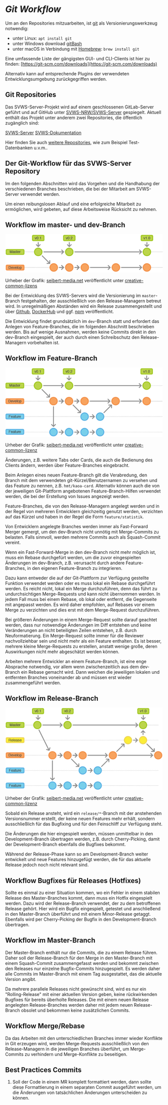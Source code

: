 ***Git Workflow***
=========================================================

Um an den Repositories mitzuarbeiten, ist [git](https://git-scm.com/) als Versionierungswerkzeug notwendig:

+ unter Linux: `apt install git`
+ unter Windows download [gitBash](https://gitforwindows.org/)
+ unter macOS in Verbindung mit [Homebrew](https://brew.sh): `brew install git`

Eine umfassende Liste der gängigsten GUI- und CLI-Clients ist hier zu finden: [https://git-scm.com/downloads](https://git-scm.com/downloads)

Alternativ kann auf entsprechende Plugins der verwendeten Entwicklungsumgebung zurückgegriffen werden.

## Git Repositories

Das SVWS-Server-Projekt wird auf einem geschlossenen GitLab-Server geführt und auf GitHub unter [SVWS-NRW/SVWS-Server](https://github.com/SVWS-NRW/SVWS-Server) gespiegelt.
Aktuell enthält das Projekt unter anderem zwei Repositories, die öffentlich zugänglich sind:

[SVWS-Server](https://github.com/SVWS-NRW/SVWS-Server)
[SVWS-Dokumentation](https://github.com/SVWS-NRW/SVWS-Dokumentation)


Hier finden Sie auch [weitere Repositories](https://github.com/SVWS-NRW/), wie zum Beispiel Test-Datenbanken u.v.m..

## Der Git-Workflow für das SVWS-Server Repository

Im den folgenden Abschnitten wird das Vorgehen und die Handhabung der verschiedenen Branches beschrieben, die bei der Mitarbeit am SVWS-Server verwendet werden.

Um einen reibungslosen Ablauf und eine erfolgreiche Mitarbeit zu ermöglichen, wird gebeten, auf diese Arbeitsweise Rücksicht zu nehmen.

## Workflow im master- und dev-Branch

![Gitflow-Workflow-1](./graphics/Gitflow-Workflow-1.png)

Urheber der Grafik: [seibert-media.net](https://infos.seibert-media.net/display/Productivity/Git-Workflows+-+Der+Gitflow-Workflow) veröffentlicht unter [creative-common-lizens](https://infos.seibert-media.net/display/seibertmedia/Inhalte+von+Seibert+Media+unter+Creative-Commons-Lizenz)

Bei der Entwicklung des SVWS-Servers wird die Versionierung im `master`-Branch festgehalten, der ausschließlich von den Release-Managern betreut wird. In unregelmäßigen Abständen wird ein Release zusammengestellt und über [Github](https://github.com/SVWS-NRW/), [DockerHub](https://hub.docker.com/u/svwsnrw) und ggf. [npm](https://www.npmjs.com/~svws-nrw) veröffentlicht.

Die Entwicklung findet grundsätzlich im `dev`-Branch statt und erfordert das Anlegen von Feature-Branches, die im folgenden Abschnitt beschrieben werden. Bis auf wenige Ausnahmen, werden keine Commits direkt in den dev-Branch eingespielt, der auch durch einen Schreibschutz den Release-Managern vorbehalten ist.

## Workflow im Feature-Branch

![Gitflow-Workflow-2](./graphics/Gitflow-Workflow-2.png)

Urheber der Grafik: [seibert-media.net](https://infos.seibert-media.net/display/Productivity/Git-Workflows+-+Der+Gitflow-Workflow) veröffentlicht unter [creative-common-lizenz](https://infos.seibert-media.net/display/seibertmedia/Inhalte+von+Seibert+Media+unter+Creative-Commons-Lizenz)

Änderungen, z.B. weitere Tabs oder Cards, die auch die Bedienung des Clients ändern, werden über Feature-Branches eingebracht.

Beim Anlegen eines neuen Feature-Branch gilt die Verabredung, den Branch mit dem verwendeten git-Kürzel/Benutzernamen zu versehen und das Feature zu nennen, z.B. `hmt/kaoa-card`. Alternativ können auch die von der jeweiligen Git-Plattform angebotenen Feature-Branch-Hilfen verwendet werden, die bei der Erstellung von Issues angezeigt werden.

Feature-Branches, die von den Release-Managern angelegt werden und in der Regel von mehreren Entwicklern gleichzeitig genutzt werden, verzichten auf das Kürzel und haben in der Regel die Form `feature/statistik`.

Von Entwicklern angelegte Branches werden immer als Fast-Forward Merger gemergt, um den dev-Branch nicht unnötig mit Merge-Commits zu belasten. Falls sinnvoll, werden mehrere Commits auch als Squash-Commit vereint.

Wenn ein Fast-Forward-Merge in den dev-Branch nicht mehr möglich ist, muss ein Rebase durchgefürt werden, um die zuvor eingespielten Änderungen im dev-Branch, z.B. verursacht durch andere Feature-Branches, in den eigenen Feature-Branch zu integrieren.

Dazu kann entweder die auf der Git-Plattform zur Verfügung gestellte Funktion verwendet werden oder es muss lokal ein Rebase durchgeführt werden. Es reicht nicht, lokal ein Merge durchzuführen, denn das führt zu undurchsichtigen Merge-Requests und kann nicht übernommen werden. In jedem Fall muss bei einem Rebase, ob lokal oder entfernt, die Gegenseite mit angepasst werden. Es wird daher empfohlen, auf Rebases vor einem Merge zu verzichten und dies erst mit dem Merge-Request durchzuführen.

Bei größeren Änderungen in einem Merge-Request sollte darauf geachtet werden, dass nur notwendige Änderungen im Diff entstehen und keine Veränderungen an nicht beteiligten Zeilen entstehen, z.B. durch Neuformatierung. Ein Merge-Request sollte immer für die Reviewer nachvollziehbar sein und nicht mehr als ein Feature enthalten. Es ist besser, mehrere kleine Merge-Requests zu erstellen, anstatt wenige große, deren Auswirkungen nicht mehr abgeschätzt werden können.

Arbeiten mehrere Entwickler an einem Feature-Branch, ist eine enge Absprache notwendig, vor allem wenn zwischenzeitlich aus dem dev-Branch ein Rebase gemacht wird. Dann weichen die jeweiligen lokalen und entfernten Branches voneinander ab und müssen erst wieder zusammengeführt werden.

## Workflow im Release-Branch

![Gitflow-Workflow-3](./graphics/Gitflow-Workflow-3.png)

Urheber der Grafik: [seibert-media.net](https://infos.seibert-media.net/display/Productivity/Git-Workflows+-+Der+Gitflow-Workflow) veröffentlicht unter [creative-common-lizenz](https://infos.seibert-media.net/display/seibertmedia/Inhalte+von+Seibert+Media+unter+Creative-Commons-Lizenz)

Sobald ein Release ansteht, wird ein `release/*`-Branch mit der anstehenden Versionsnummer erstellt, der keine neuen Features mehr erhält, sondern ausschließlich für das Bugfixing und für den Feinschliff zur Verfügung steht.

Die Änderungen die hier eingespielt werden, müssen unmittelbar in den Development-Branch übertragen werden, z.B. durch Cherry-Picking, damit der Development-Branch ebenfalls die Bugfixes bekommt.

Während der Release-Phase kann so am Development-Branch weiter entwickelt und neue Features hinzugefügt werden, die für das aktuelle Release jedoch noch nicht relevant sind.

## Workflow Bugfixes für Releases (Hotfixes)

Sollte es einmal zu einer Situation kommen, wo ein Fehler in einem stabilen Release des Master-Branches kommt, dann muss ein Hotfix eingespielt werden. Dazu wird der Release-Branch verwendet, der zu dem betroffenen Release gehört. Hier wird ein Bugfix eingespielt, getestet und anschließend in den Master-Branch überführt und mit einem Minor-Release getaggt. Ebenfalls wird per Cherry-Picking der Bugfix in den Development-Branch übertragen.

## Workflow im Master-Branch

Der Master-Branch enthält nur die Commits, die zu einem Release führen. Daher soll der Release-Branch für den Merge in den Master-Branch mit einem Squash-Commit zusammengefasst werden und bekommt zwischen den Releases nur einzelne Bugfix-Commits hinzugespielt. Es werden daher alle Commits im Master-Branch mit einem Tag ausgestattet, das die aktuelle Version angibt.

Da mehrere parallele Releases nicht gewünscht sind, wird es nur ein "Rolling-Release" mit einer aktuellen Version geben, keine rückwirkenden Bugfixes für bereits überholte Releases. Die mit einem neuen Release angelegten Release-Branches werden daher mit jedem neuen Release-Branch obsolet und bekommen keine zusätzlichen Commits.

## Workflow Merge/Rebase

Da das Arbeiten mit den unterschiedlichen Branches immer wieder Konflikte in Git erzeugen wird, werden Merge-Requests ausschließlich von den Release-Managern in die jeweiligen Branches überführt, um Merge-Commits zu verhindern und Merge-Konflikte zu beseitigen.

## Best Practices Commits
1. Soll der Code in einem MR komplett formattiert werden, dann sollte diese Formattierung in einem separaten Commit ausgeführt werden, um die Änderungen von tatsächlichen Änderungen unterscheiden zu können.
